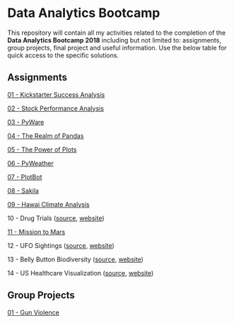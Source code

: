 # Data Analytics Bootcamp

This repository will contain all my activities related to the completion of the **Data Analytics Bootcamp 2018** including but not limited to: assignments, group projects, final project and useful information. Use the below table for quick access to the specific solutions.

## Assignments

[01 - Kickstarter Success Analysis](01%20-%20Kickstarter%20Success%20Analysis)

[02 - Stock Performance Analysis](02%20-%20Stock%20Performance%20Analysis)

[03 - PyWare](03%20-%20PyWare)

[04 - The Realm of Pandas](04%20-%20The%20Realm%20of%20Pandas)

[05 - The Power of Plots](05%20-%20The%20Power%20of%20Plots)

[06 - PyWeather](06%20-%20PyWeather)

[07 - PlotBot](https://github.com/Demarsch/twitter-sent-asys-bot)

[08 - Sakila](08%20-%20SQL)

[09 - Hawai Climate Analysis](09%20-%20SQLAlchemy)

10 - Drug Trials ([source](https://github.com/Demarsch/drug-trials), [website](https://demarsch.github.io/drug-trials/))

[11 - Mission to Mars](11%20-%20Web%20Scraping)

12 - UFO Sightings ([source](https://github.com/Demarsch/ufo-sightings), [website](https://demarsch.github.io/ufo-sightings/))

13 - Belly Button Biodiversity ([source](https://github.com/Demarsch/belly-button-biodiversity), [website](https://bbbdiversity.herokuapp.com/))

14 - US Healthcare Visualization ([source](https://github.com/Demarsch/us-hc-visual), [website](https://demarsch.github.io/us-hc-visual/))

## Group Projects

[01 - Gun Violence](https://github.com/Demarsch/gun-violence)
